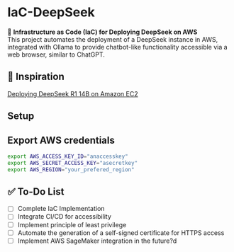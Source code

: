# IaC-DeepSeek  

🚀 **Infrastructure as Code (IaC) for Deploying DeepSeek on AWS**  
This project automates the deployment of a DeepSeek instance in AWS, integrated with Ollama to provide chatbot-like functionality accessible via a web browser, similar to ChatGPT.  

## 📖 Inspiration  
[Deploying DeepSeek R1 14B on Amazon EC2](https://community.aws/content/2sEuHQlpyIFSwCkzmx585JckSgN/deploying-deepseek-r1-14b-on-amazon-ec2)  

## Setup

## Export AWS credentials
```bash
export AWS_ACCESS_KEY_ID="anaccesskey"
export AWS_SECRET_ACCESS_KEY="asecretkey"
export AWS_REGION="your_prefered_region"
```

## ✅ To-Do List  
- [ ] Complete IaC Implementation   
- [ ] Integrate CI/CD for accessibility
- [ ] Implement principle of least privilege
- [ ] Automate the generation of a self-signed certificate for HTTPS access
- [ ] Implement AWS SageMaker integration in the future?d